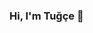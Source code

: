 ### Hi, I'm Tuğçe 👋

<!--
**TugceKaragol/TugceKaragol** is a ✨ _special_ ✨ repository because its `README.md` (this file) appears on your GitHub profile.

## I'm a Graduate Student 👨‍🎓, Engineer 👩‍💼, Data Analyst Candidate 💻,!
- 🌱 I’m currently learning 😂
- 🥅 2021 Goals: Learning machine learning and developing data science projects on sustainability and ecology. 🤖
- ⚡ Fun fact: I love to coffee ☕, travel ✈️, being in nature 🌳
